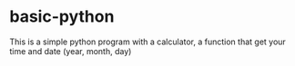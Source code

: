 # basic-python
This is a simple python program with a calculator, a function that get your time and date (year, month, day)
